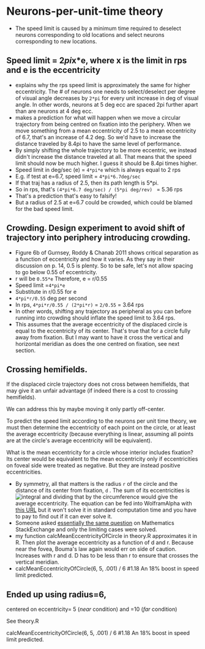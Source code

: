 Neurons-per-unit-time theory
==============

- The speed limit is caused by a minimum time required to deselect neurons corresponding to old locations and select neurons corresponding to new locations.

## Speed limit = 2*pi*x*e, where x is the limit in rps and e is the eccentricity
- explains why the rps speed limit is approximately the same for higher eccentricity. The # of neurons one needs to select/deselect per degree of visual angle decreases by `2*pi` for every unit increase in deg of visual angle. In other words, neurons at 5 deg ecc are spaced 2pi further apart than are neurons at 4 deg ecc. 
- makes a prediction for what will happen when we move a circular trajectory from being centred on fixation into the periphery. When we move something from a mean eccentricity of 2.5 to a mean eccentricity of 6.7, that's an increase of 4.2 deg. So we'd have to increase the distance traveled by 8.4pi to have the same level of performance.
- By simply shifting the whole trajectory to be more eccentric, we instead didn't increase the distance traveled at all. That means that the speed limit should now be much higher. I guess it should be 8.4pi times higher.
- Speed limit in deg/sec (e) = `4*pi*e`   which is always equal to 2 rps
- E.g. if test at e=6.7, speed limit = `4*pi*6.7deg/sec`
 - If that traj has a radius of 2.5, then its path length is 5*pi.
 - So in rps, that's `(4*pi*6.7 deg/sec) / (5*pi deg/rev) ` = 5.36 rps
 - That's a prediction that's easy to falsify!
 - But a radius of 2.5 at e=6.7 could be crowded, which could be blamed for the bad speed limit.

## Crowding. Design experiment to avoid shift of trajectory into periphery introducing crowding. 
- Figure 6b of Gurnsey, Roddy & Chanab 2011 shows critical separation as a function of eccentricity and how it varies. As they say in their discussion on p. 14, 0.5 is plenty. So to be safe, let's not allow spacing to go below 0.55 of eccentricity.
- r will be `0.55*e`   Therefore, e = r/0.55
- Speed limit =`4*pi*e` 
- Substitute in r/0.55 for e
- `4*pi*r/0.55` deg per second
- In rps, `4*pi*r/0.55 / (2*pi*r)` = `2/0.55` = 3.64 rps
- In other words, shifting any trajectory as peripheral as you can before running into crowding should inflate the speed limit to 3.64 rps.
- This assumes that the average eccentricity of the displaced circle is equal to the eccentricity of its center. That's true that for a circle fully away from fixation. But I may want to have it cross the vertical and horizontal meridian as does the one centred on fixation, see next section.

## Crossing hemifields. 
If the displaced circle trajectory does not cross between hemifields, that may give it an unfair advantage (if indeed there is a cost to crossing hemifields).

We can address this by maybe moving it only partly off-center.

To predict the speed limit according to the neurons per unit time theory, we must then determine the eccentricity of each point on the circle, or at least the average eccentricity (because everything is linear, assuming all points are at the circle's average eccentricity will be equivalent).

 What is the mean eccentricity for a circle whose interior includes fixation? Its center would be equivalent to the mean eccentricity only if eccentricities on foveal side were treated as negative. But they are instead positive eccentricities.
  
- By symmetry, all that matters is the radius `r` of the circle and the distance of its center from fixation, `d` . The sum of its eccentricities is
 ![integral](https://github.com/alexholcombe/MOTcircular/blob/master/analysis/integral.png "staircase plot") and dividing that by the circumference would give the average eccentricity. The equation can be fed into WolframAlpha with [this URL](http://www.wolframalpha.com/input/?i=+integrate+%28+++%28d%2B+r+cos+%CE%B8+%29%5E2+%2B+%28r+sin+%CE%B8%29%5E2++++%29%5E0.5+d%CE%B8+from+%CE%B8%3D0+to+2pi) but it won't solve it in standard computation time and you have to pay to find out if it can ever solve it.
 - Someone asked [essentially the same question](http://math.stackexchange.com/questions/98231/is-there-a-simple-formula-for-this-simple-question-about-a-circle) on Mathematics StackExchange and only the limiting cases were solved.
 - my function calcMeanEccentricityOfCircle in theory.R approximates it in R. Then plot the average eccentricity as a function of d and r. Because near the fovea, Bouma's law again would err on side of caution. Increases with r and d. D has to be less than r to ensure that crosses the vertical meridian.
 - calcMeanEccentricityOfCircle(6, 5, .001) / 6 #1.18   An 18% boost in speed limit predicted.

## Ended up using radius=6, 
centered on eccentricity= 5 (*near* condition) and =10 (*far* condition)

See theory.R

calcMeanEccentricityOfCircle(6, 5, .001) / 6 #1.18   An 18% boost in speed limit predicted.
 






